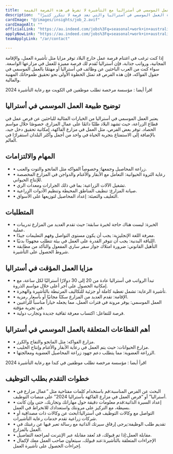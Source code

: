```yaml
---
title:  فرصة العمل الموسمي في أستراليا مع التأشيرة لا تفرط في هذه الفرصة القيمة 
description:  "فرصة ذهبية حيث أعلنت الحكومة الأسترالية علي تأشيرة العمل الموسمي في أستراليا والتي تعد فرصة لا تتكرر كثيرًا" 
cardImage: "@/images/insights/job_2.avif" 
cardImageAlt: "" 
officialLink: "https://au.indeed.com/jobs%3Fq=seasonal+work+in+australia%26#038;l=%26#038;from=searchOnDesktopSerp%2Cwhatautocomplete%26#038;vjk=63dc79334f68a31c" 
applyNowLink: "https://au.indeed.com/jobs%3Fq=seasonal+work+in+australia%26#038;l=%26#038;from=searchOnDesktopSerp%2Cwhatautocomplete%26#038;vjk=63dc79334f68a31c" 
teamApplyLink: "/ar/contact"

---
```


إذا كنت ترغب في اغتنام فرصة عمل خارج البلاد توفر مزايا مثل تأشيرة العمل، والإقامة المجانية، ورواتب جذابة، فإن أستراليا تُقدم لك فرصة مميزة للعمل في مزارعها الواسعة. سواء كنت من العرب الباحثين عن وظائف في أستراليا أو مهتمًا بالعمل الموسمي في حقول الفواكه، فإن هذه الفرص قد تمثل الخطوة الأولى نحو تحقيق طموحاتك المهنية والمالية.

اقرأ أيضا : مؤسسة مرخصة تطلب موظفين في الكويت مع رعاية التأشيرة 2024

## توضيح طبيعة العمل الموسمي في أستراليا

يعتبر العمل الموسمي في أستراليا من الخيارات المثالية للباحثين عن فرص عمل في قطاع الزراعة، حيث تشهد البلاد طلبًا دائمًا على عمال المزارع، خصوصًا خلال مواسم الحصاد. توفر بعض الفرص، مثل العمل في مزارع الفاكهة، إمكانية تحقيق دخل جيد، بالإضافة إلى الاستمتاع بتجربة الحياة في واحد من أجمل وأكثر البلدان استقرارًا في العالم.

## المهام والالتزامات

- • زراعة المحاصيل وجمعها: وخصوصاً الفواكه مثل المانجو والتوت والعنب.
- • رعاية الثروة الحيوانية: التعامل مع الأبقار والأغنام والدواجن في المزارع المخصصة للإنتاج الحيواني.
- • تشغيل الآلات الزراعية: بما في ذلك الجرارات ومعدات الري.
- • صيانة المزارع: تنظيف المناطق المحيطة وتنظيم الأدوات الزراعية.
- • التغليف والتعبئة: إعداد المحاصيل لتوزيعها على الأسواق.

## المتطلبات

- • الخبرة: ليست هناك حاجة لخبرة سابقة؛ حيث تقدم العديد من المزارع تدريبات عملية.
- • معرفة اللغة الإنجليزية: يجب أن يكون مستوى التواصل وفهم التعليمات جيدًا.
- • اللياقة البدنية: يجب أن تتوفر القدرة على العمل في بيئة تتطلب مجهودًا بدنيًا.
- • التأهيل القانوني: ضرورة امتلاك جواز سفر ساري المفعول والتأكد من مطابقة شروط الحصول على التأشيرة.

## مزايا العمل المؤقت في أستراليا

- • تبدأ الرواتب في أستراليا عادة من 20 إلى 30 دولارًا أستراليًا لكل ساعة، مع إمكانية الحصول على أجر أعلى خلال مواسم الذروة.
- • تأشيرة الرعاية: تشمل تغطية كاملة أو جزئية للتكاليف المرتبطة بالتأشيرة والهجرة.
- • الإقامة: تقدم العديد من المزارع سكنًا مجانيًا أو بأسعار رمزية.
- • العمل الموسمي: يوفر مرونة في فترات العمل، مما يجعله خياراً مناسباً للراغبين في تجربة مؤقتة.
- • فرصة للتفاعل: اكتساب معرفة ثقافية جديدة وتجارب دولية.

## أهم القطاعات المتعلقة بالعمل الموسمي في أستراليا

- • مزارع الفواكه: مثل المانجو والتفاح والكرز.
- • مزارع الحيوانات: حيث يتم العمل في رعاية الأبقار والأغنام وإنتاج الحليب.
- • الزراعة العضوية: مما يتطلب دعم جهود زراعة المحاصيل العضوية ومعالجتها.

اقرأ أيضا : مؤسسة مرخصة تطلب موظفين في كندا مع رعاية التأشيرة 2024

## خطوات التقدم بطلب التوظيف

- • البحث عن الفرص المناسبة:قم باستخدام كلمات مفتاحية مثل “عمال مزارع في أستراليا” أو “فرص العمل في مزارع الفاكهة بأستراليا 2024” على منصات التوظيف.
- • إعداد السيرة الذاتية:قدم معلومات دقيقة حول مهاراتك وتجاربك، حتى وإن كانت بسيطة، مع التركيز على مرونتك واستعدادك للانخراط في العمل.
- • التواصل مع وكالات التوظيف في أستراليا:ابحث عن وكالات ذات مصداقية أو شركات زراعية تقدم خدمات رعاية التأشيرات.
- • تقديم طلب الوظيفة:يرجى إرفاق سيرتك الذاتية مع رسالة تعبر فيها عن رغبتك في العمل بالمزارع.
- • مقابلة العمل:إذا تم قبولك، قد تُعقد مقابلة عبر الإنترنت لمراجعة التفاصيل.
- • الإجراءات المتعلقة بالتأشيرة:عند قبولك، سيتعاون صاحب العمل معك لإكمال إجراءات الحصول على تأشيرة العمل.

